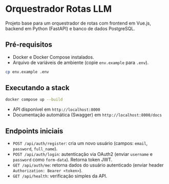 # Orquestrador Rotas LLM

Projeto base para um orquestrador de rotas com frontend em Vue.js, backend em Python (FastAPI) e banco de dados PostgreSQL.

## Pré-requisitos

- Docker e Docker Compose instalados.
- Arquivo de variáveis de ambiente (copie `env.example` para `.env`).

```bash
cp env.example .env
```

## Executando a stack

```bash
docker compose up --build
```

- API disponível em `http://localhost:8000`
- Documentação automática (Swagger) em `http://localhost:8000/docs`

## Endpoints iniciais

- `POST /api/auth/register`: cria um novo usuário (campos: `email`, `password`, `full_name`).
- `POST /api/auth/login`: autenticação via OAuth2 (enviar `username` e `password` como `form-data`). Retorna token JWT.
- `GET /api/auth/me`: retorna dados do usuário autenticado (enviar header `Authorization: Bearer <token>`).
- `GET /api/health`: verificação simples da API.



